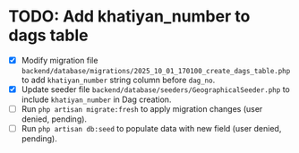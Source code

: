 # TODO: Add khatiyan_number to dags table

- [x] Modify migration file `backend/database/migrations/2025_10_01_170100_create_dags_table.php` to add `khatiyan_number` string column before `dag_no`.
- [x] Update seeder file `backend/database/seeders/GeographicalSeeder.php` to include `khatiyan_number` in Dag creation.
- [ ] Run `php artisan migrate:fresh` to apply migration changes (user denied, pending).
- [ ] Run `php artisan db:seed` to populate data with new field (user denied, pending).

